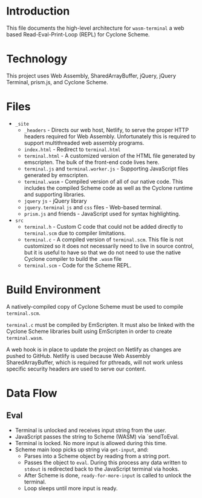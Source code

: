 # Introduction

This file documents the high-level architecture for `wasm-terminal` a web based Read-Eval-Print-Loop (REPL) for Cyclone Scheme.

# Technology

This project uses Web Assembly, SharedArrayBuffer, jQuery, jQuery Terminal, prism.js, and Cyclone Scheme.

# Files

* `_site`
  * `_headers` - Directs our web host, Netlify, to serve the proper HTTP headers required for Web Assembly. Unfortunately this is required to support multithreaded web assembly programs.
  * `index.html` - Redirect to `terminal.html`
  * `terminal.html` - A customized version of the HTML file generated by emscripten. The bulk of the front-end code lives here.
  * `terminal.js` and `terminal.worker.js` - Supporting JavaScript files generated by emscripten.
  * `terminal.wasm` - Compiled version of all of our native code. This includes the compiled Scheme code as well as the Cyclone runtime and supporting libraries.
  * `jquery` `js` - jQuery library
  * `jquery.terminal` `js` and `css` files - Web-based terminal.
  * `prism.js` and friends - JavaScript used for syntax highlighting.
* `src`
  * `terminal.h` - Custom C code that could not be added directly to `terminal.scm` due to compiler limitations.
  * `terminal.c` - A compiled version of `terminal.scm`. This file is not customized so it does not necessarily need to live in source control, but it is useful to have so that we do not need to use the native Cyclone compiler to build the `.wasm` file
  * `terminal.scm` - Code for the Scheme REPL.

# Build Environment

A natively-compiled copy of Cyclone Scheme must be used to compile `terminal.scm`.

`terminal.c` must be compiled by EmScripten. It must also be linked with the Cyclone Scheme libraries built using EmScripten in order to create `terminal.wasm`.

A web hook is in place to update the project on Netlify as changes are pushed to GitHub. Netlify is used because Web Assembly SharedArrayBuffer, which is required for pthreads, will not work unless specific security headers are used to serve our content.

# Data Flow

## Eval

* Terminal is unlocked and receives input string from the user.
* JavaScript passes the string to Scheme (WASM) via `sendToEval.
* Terminal is locked. No more input is allowed during this time.
* Scheme main loop picks up string via `get-input`, and:
  * Parses into a Scheme object by reading from a string port.
  * Passes the object to `eval`. During this process any data written to `stdout` is redirected back to the JavaScript terminal via hooks.
  * After Scheme is done, `ready-for-more-input` is called to unlock the terminal.
  * Loop sleeps until more input is ready.


